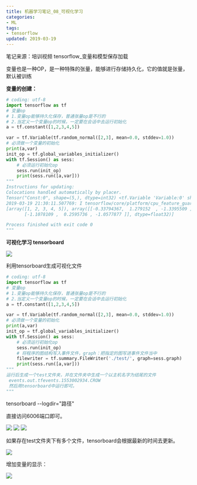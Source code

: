 ```yaml
---
title: 机器学习笔记_08_可视化学习
categories:
- ML
tags:
- tensorflow
updated: 2019-03-19
---
```




 

笔记来源：培训视频       tensorflow_变量和模型保存加载

变量也是一种OP，是一种特殊的张量，能够进行存储持久化，它的值就是张量，默认被训练

**变量的创建：**

```python
# coding: utf-8
import tensorflow as tf
# 变量op
# 1.变量op能够持久化保存，普通张量op是不行的
# 2.当定义一个变量op的时候，一定要在会话中去运行初始化
a = tf.constant([1,2,3,4,5])

var = tf.Variable(tf.random_normal([2,3], mean=0.0, stddev=1.0))
# 必须做一个变量的初始化
print(a,var)
init_op = tf.global_variables_initializer()
with tf.Session() as sess:
    # 必须运行初始化op
    sess.run(init_op)
    print(sess.run([a,var]))
"""
Instructions for updating:
Colocations handled automatically by placer.
Tensor("Const:0", shape=(5,), dtype=int32) <tf.Variable 'Variable:0' shape=(2, 3) dtype=float32_ref>
2019-03-19 21:30:11.507769: I tensorflow/core/platform/cpu_feature_guard.cc:141] Your CPU supports instructions that this TensorFlow binary was not compiled to use: AVX2
[array([1, 2, 3, 4, 5]), array([[-0.33794367,  1.279152  , -1.3395509 ],
       [-1.1078109 ,  0.2595736 , -1.0577877 ]], dtype=float32)]

Process finished with exit code 0
"""
```

**可视化学习 tensorboard**

<img src="{{ site.url }}/assets//blog_images/ML/可视化学习_01.png" />





利用tensorboard生成可视化文件

```python
# coding: utf-8
import tensorflow as tf
# 变量op
# 1.变量op能够持久化保存，普通张量op是不行的
# 2.当定义一个变量op的时候，一定要在会话中去运行初始化
a = tf.constant([1,2,3,4,5])

var = tf.Variable(tf.random_normal([2,3], mean=0.0, stddev=1.0))
# 必须做一个变量的初始化
print(a,var)
init_op = tf.global_variables_initializer()
with tf.Session() as sess:
    # 必须运行初始化op
    sess.run(init_op)
    # 将程序的图结构写入事件文件，graph：把指定的图写进事件文件当中
    filewriter = tf.summary.FileWriter('./test/', graph=sess.graph)
    print(sess.run([a,var]))
"""
运行后生成一个test文件夹，并在文件夹中生成一个以主机名字为结尾的文件
 events.out.tfevents.1553002934.CROW
 然后用tensorboard中运行即可。
"""

```

tensorboard --logdir="路径"

直接访问6006端口即可。

<img src="{{ site.url }}/assets//blog_images/ML/可视化学习_02.png" />

<img src="{{ site.url }}/assets//blog_images/ML/可视化学习_03.png" />

<img src="{{ site.url }}/assets//blog_images/ML/可视化学习_04.png" />

如果存在test文件夹下有多个文件，tensorboard会根据最新的时间去更新。

<img src="{{ site.url }}/assets//blog_images/ML/可视化学习_05.png" />

增加变量的显示：

<img src="{{ site.url }}/assets//blog_images/ML/可视化学习_06.png" />

